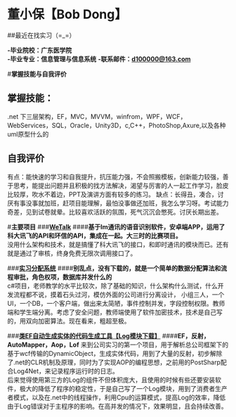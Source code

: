 # 董小保【Bob Dong】
    
  
##最近在找实习（=_=）
  
   
   
**-毕业院校：广东医学院**  
**-毕业专业：信息管理与信息系统**
**-联系邮件：d100000@163.com**  

#**掌握技能与自我评价**  
## **掌握技能：**  
.net 下三层架构，EF，MVC，MVVM，winfrom，WPF，WCF，WebServices，SQL，Oracle，Unity3D，c,C++，PhotoShop,Axure,以及各种uml原型什么的

## **自我评价**  
有点：能快速的学习和自我提升，抗压能力强，不会照搬模板，创新能力较强，善于思考，能提出问题并且积极的找方法解决，渴望与厉害的人一起工作学习，脸皮比较厚，吹水不着边，PPT及演讲方面有较多的练习。
缺点：长得丑，凑合，讨厌有事没事就加班，赶项目能理解，最怕没事做还加班，我怎么学习呀。考试能力奇差，见到试卷就晕。比较喜欢活跃的氛围，死气沉沉会憋死。讨厌长期出差。


#**主要项目**
###**[WeTalk](http://www.bobdong.cn)** 
####**基于Im通讯的语音识别软件，安卓端APP，运用了科大讯飞的API和环信的API，集成在一起。大三时的比赛项目。**  
没用什么架构和技术，就是搞懂了科大讯飞的接口，和即时通讯的模块而已。还有就是通过了审核，终身免费无限次调用接口了。

###**[实习分配系统](http://www.bobdong.cn)** 
####**别乱点，没有下载的，就是一个简单的数据分配算法和流程审批，角色权项，数据库并发什么的**  
c#项目，老师教学的水平比较次，除了基础的知识，什么架构什么测试，什么开发流程都不说，摸着石头过河，模仿外面的公司进行分离设计，
小组三人，一个UI，一个DB，一个客户端，做出来太简陋，事件控制并发，字段控制权限。教师端和学生端分离。考虑了安全问题，教师端使用了软件加密技术，技术是自己写的，用双向加密算法。现在看来，粗超至极。

###**[类EF自动生成实体的代码生成工具【Log模块下载】](http://www.cnblogs.com/Bobdong/p/5032690.html)**
####**EF，反射，AutoMapper，Aop，Lof**
来到公司实习的第一个项目，用于解析总公司框架下的基于wcf传输的DynamicObject，生成实体代码，用到了大量的反射，初步解除了.net的CLR机制及原理，同时为了实现AOP的编程思想，之前用的PostSharp配合Log4Net，来记录程序运行时的日志。  
后来觉得使用第三方的Log的组件不但体积庞大，且使用的时候有些还要安装软件，极大的降低了程序的稳定性，于是自己写了一个Log模块，用到了消费者生产者模式，以及在.net中的线程操作，利用Cpu的运算模式，提高Log的效率，降低由于Log错误对于主程序的影响。在高并发的情况下，效果明显，且会持续改善。





